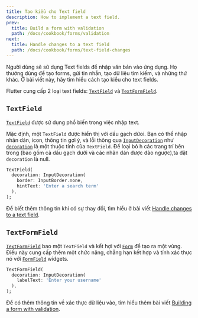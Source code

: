 ```yaml
---
title: Tạo kiểu cho Text field
description: How to implement a text field.
prev:
  title: Build a form with validation
  path: /docs/cookbook/forms/validation
next:
  title: Handle changes to a text field
  path: /docs/cookbook/forms/text-field-changes
---
```


Người dùng sẽ sử dụng Text fields để nhập văn bản vào ứng dụng. Họ thường dùng để  tạo forms, gửi tin nhắn, tạo dữ liệu tìm kiếm, và những thứ khác. Ở bài viết này, hãy tìm hiểu cách tạo kiểu cho text fields.

Flutter cung cấp 2 loại text fields:
[`TextField`][] và [`TextFormField`][].

## `TextField`

[`TextField`][] được sử dụng phổ biến trong việc nhập text.

Mặc định, một `TextField` được hiển thị với dấu gạch dứoi.
Bạn có thể nhập nhãn dán, icon, thông tin gợi ý, và lỗi thông qua
[`InputDecoration`][] như [`decoration`][]
là một thuộc tính của `TextField`.
Để  loại bỏ h các trang trí bên trong (bao gồm cả dấu gạch dưới và các nhãn dán được đảo ngược),ta đặt `decoration` là null.

<!-- skip -->
```dart
TextField(
  decoration: InputDecoration(
    border: InputBorder.none,
    hintText: 'Enter a search term'
  ),
);
```

Để biết thêm thông tin khi có sự thay đổi,
tìm hiểu ở bài viết [Handle changes to a text field][].

## `TextFormField`

[`TextFormField`][] bao một `TextField` và kết hợi với [`Form`][] để tạo ra một vùng. Điều này cung cấp thêm một chức năng, chẳng hạn kết hợp và tính xác thực nó với [`FormField`][] widgets.

<!-- skip -->
```dart
TextFormField(
  decoration: InputDecoration(
    labelText: 'Enter your username'
  ),
);
```

Để có thêm thông tin về xác thực dữ liệu vào, tìm hiểu thêm bài viết [Building a form with validation][].


[Building a form with validation]: /docs/cookbook/forms/validation/
[`decoration`]: {{site.api}}/flutter/material/TextField/decoration.html
[`Form`]: {{site.api}}/flutter/widgets/Form-class.html
[`FormField`]: {{site.api}}/flutter/widgets/FormField-class.html
[Handle changes to a text field]: /docs/cookbook/forms/text-field-changes/
[`InputDecoration`]: {{site.api}}/flutter/material/InputDecoration-class.html
[`TextField`]: {{site.api}}/flutter/material/TextField-class.html
[`TextFormField`]: {{site.api}}/flutter/material/TextFormField-class.html
